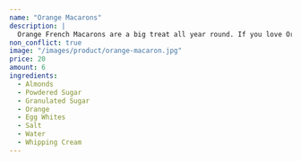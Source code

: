 ```yaml
---
name: "Orange Macarons"
description: |
  Orange French Macarons are a big treat all year round. If you love Orange and macarons then you will adore these tasty combinations with lots of variations. The flavor options are endless.
non_conflict: true
image: "/images/product/orange-macaron.jpg"
price: 20
amount: 6
ingredients:
  - Almonds
  - Powdered Sugar
  - Granulated Sugar
  - Orange
  - Egg Whites
  - Salt
  - Water
  - Whipping Cream
---
```

